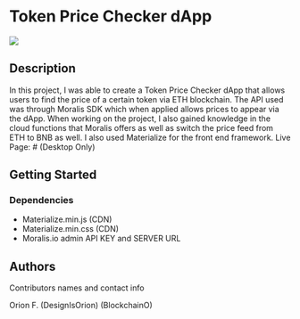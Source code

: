# Token Price Checker dApp


<img src="#">


## Description

In this project, I was able to create a Token Price Checker dApp that allows users to find the price of a certain token via ETH blockchain. The API used was through Moralis SDK which when applied allows prices to appear via the dApp. When working on the project, I also gained knowledge in the cloud functions that Moralis offers as well as switch the price feed from ETH to BNB as well. I also used Materialize for the front end framework. 
Live Page: # (Desktop Only)

## Getting Started

### Dependencies

* Materialize.min.js (CDN)
* Materialize.min.css (CDN)
* Moralis.io admin API KEY and SERVER URL


## Authors

Contributors names and contact info

Orion F.
(DesignIsOrion)
(BlockchainO)

